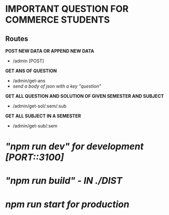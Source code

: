# IMPORTANT QUESTION FOR COMMERCE STUDENTS

## Routes

**POST NEW DATA OR APPEND NEW DATA**

-   /admin [POST]

**GET ANS OF QUESTION**

-   /admin/get-ans
-   _send a body of json with a key "question"_

**GET ALL QUESTION AND SOLUTION OF GIVEN SEMESTER AND SUBJECT**

-   /admin/get-sol/:sem/:sub

**GET ALL SUBJECT IN A SEMESTER**

-   /admin/get-sub/:sem

# _"npm run dev" for development [PORT::3100]_

# _"npm run build" - IN ./DIST_

# _npm run start for production_

